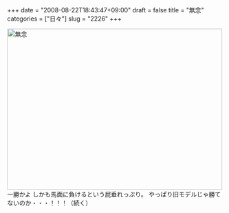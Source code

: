 +++
date = "2008-08-22T18:43:47+09:00"
draft = false
title = "無念"
categories = ["日々"]
slug = "2226"
+++

<a href="http://www.flickr.com/photos/h-b-k-r/2784488936/" title="無念 by イエイリ, on Flickr"><img src="http://farm4.static.flickr.com/3115/2784488936_eb6686ac66.jpg" width="500" height="375" alt="無念" /></a>
一勝かよ
しかも馬面に負けるという屁垂れっぷり。
やっぱり旧モデルじゃ勝てないのか・・・！！！（続く）
